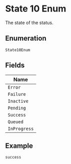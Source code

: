 
# State 10 Enum

The state of the status.

## Enumeration

`State10Enum`

## Fields

| Name |
|  --- |
| `Error` |
| `Failure` |
| `Inactive` |
| `Pending` |
| `Success` |
| `Queued` |
| `InProgress` |

## Example

```
success
```


